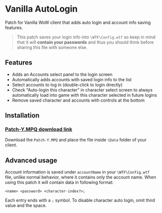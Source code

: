 # Vanilla AutoLogin

Patch for Vanilla WoW client that adds auto login and account info saving features.

> This patch saves your login info into `\WTF\Config.wtf` so keep in mind that it will **contain your passwords** and thus you should think before sharing this file with someone else.

## Features

- Adds an Accounts select panel to the login screen
- Automatically adds accounts with saved login info to the list
- Select accounts to log in (double-click to login directly)
- Check "Auto-login this character" in character select screen to always automatically load into game with this character selected in future logins
- Remove saved character and accounts with controls at the bottom

## Installation

### [Patch-Y.MPQ download link](../../releases/download/release/Patch-Y.mpq)

Download the `Patch-Y.MPQ` and place the file inside `\Data` folder of your client.

## Advanced usage

Account information is saved under `accountName` in your `\WTF\Config.wtf` file, unlike normal behavior, where it contains only the account name. When using this patch it will contain data in following format:

```
<name> <password> <character-index?>;
```

Each entry ends with a `;` symbol. To disable character auto login, omit third value and the space.
